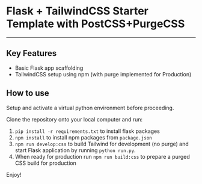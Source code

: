 # Flask + TailwindCSS Starter Template with PostCSS+PurgeCSS
---
## Key Features
- Basic Flask app scaffolding
- TailwindCSS setup using npm (with purge implemented for Production)

## How to use
Setup and activate a virtual python environment before proceeding.

Clone the repository onto your local computer and run:

1. `pip install -r requirements.txt` to install flask packages
2. `npm install` to install npm packages from `package.json`
3. `npm run develop:css` to build Tailwind for development (no purge) and start Flask application by running `python run.py`.
4. When ready for production run  `npm run build:css` to prepare a purged CSS build for production

Enjoy!